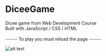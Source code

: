 # DiceeGame

Dicee game from Web Development Course <br>
Built with JavaScript / CSS / HTML <br><br>
------ To play you must reload the page ------ <br>


![alt text](https://user-images.githubusercontent.com/61193530/117374666-ef24ca00-aea3-11eb-82e1-3056feffb036.PNG)
